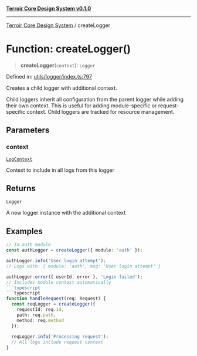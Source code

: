 [**Terroir Core Design System v0.1.0**](../README.md)

***

[Terroir Core Design System](../globals.md) / createLogger

# Function: createLogger()

> **createLogger**(`context`): `Logger`

Defined in: [utils/logger/index.ts:797](https://github.com/terroir-ds/core/blob/0096649176492a6e21b16e854cb30ade347b1bac/packages/core/src/utils/logger/index.ts#L797)

Creates a child logger with additional context.

Child loggers inherit all configuration from the parent logger
while adding their own context. This is useful for adding
module-specific or request-specific context. Child loggers
are tracked for resource management.

## Parameters

### context

[`LogContext`](../interfaces/LogContext.md)

Context to include in all logs from this logger

## Returns

`Logger`

A new logger instance with the additional context

## Examples

```typescript
// In auth module
const authLogger = createLogger({ module: 'auth' });

authLogger.info('User login attempt');
// Logs with: { module: 'auth', msg: 'User login attempt' }

authLogger.error({ userId, error }, 'Login failed');
// Includes module context automatically
```typescript
```typescript
function handleRequest(req: Request) {
  const reqLogger = createLogger({
    requestId: req.id,
    path: req.path,
    method: req.method
  });
  
  reqLogger.info('Processing request');
  // All logs include request context
}
```
